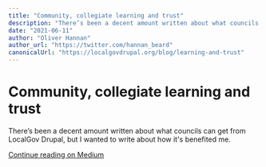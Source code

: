 ```yaml
---
title: "Community, collegiate learning and trust"
description: "There’s been a decent amount written about what councils can get from LocalGov Drupal, but I wanted to write about how it's benefited me."
date: "2021-06-11"
author: "Oliver Hannan"
author_url: "https://twitter.com/hannan_beard"
canonicalUrl: "https://localgovdrupal.org/blog/learning-and-trust"
---
```


# Community, collegiate learning and trust

There’s been a decent amount written about what councils can get from LocalGov Drupal, but I wanted to write about how it's benefited me.

[Continue reading on Medium](https://oliverhannan.medium.com/community-collegiate-learning-trust-ef72dc45b479)
